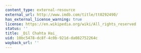 ```yaml
---
content_type: external-resource
external_url: http://www.imdb.com/title/tt0292490/
has_external_license_warning: true
license: https://en.wikipedia.org/wiki/All_rights_reserved
status: ''
title: _Dil Chahta Hai_
uid: 10bc5478-dc8f-4c0b-921d-da082752264c
wayback_url: ''
---
```

